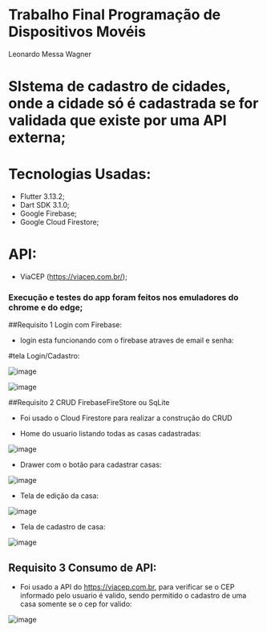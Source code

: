 # Trabalho Final Programação de Dispositivos Movéis

Leonardo Messa Wagner

# SIstema de cadastro de cidades, onde a cidade só é cadastrada se for validada que existe por uma API externa;

# Tecnologias Usadas:

  - Flutter 3.13.2;
  - Dart SDK 3.1.0;
  - Google Firebase;
  - Google Cloud Firestore;

# API:

 -  ViaCEP (https://viacep.com.br/);

### Execução e testes do app foram feitos nos emuladores do chrome e do edge;


   ##Requisito 1 Login com Firebase:

   - login esta funcionando com o firebase atraves de email e senha:

  #tela Login/Cadastro:

  ![image](https://github.com/LeonardoMessaWagner/flutter_trabalho/assets/62308324/700f4d82-8eda-4784-af44-c6268293d3a9)

  ![image](https://github.com/LeonardoMessaWagner/flutter_trabalho/assets/62308324/1bfac8ed-cd6a-4283-877f-bdf0df6d99a2)


  ##Requisito 2 CRUD FirebaseFireStore ou SqLite

   - Foi usado o Cloud Firestore para realizar a construção do CRUD

  - Home do usuario listando todas as casas cadastradas:

  ![image](https://github.com/LeonardoMessaWagner/flutter_trabalho/assets/62308324/673cfb6a-aea4-454b-b674-477b078fb58e)

  - Drawer com o botão para cadastrar casas:
  
  ![image](https://github.com/LeonardoMessaWagner/flutter_trabalho/assets/62308324/b10a922a-9e5d-40ca-8e99-55d153493a48)

  - Tela de edição da casa:

  ![image](https://github.com/LeonardoMessaWagner/flutter_trabalho/assets/62308324/21b8d403-b24e-4046-93c3-695a5a72fde9)

  - Tela de cadastro de casa:

  ![image](https://github.com/LeonardoMessaWagner/flutter_trabalho/assets/62308324/2ad81e75-2ac0-41c2-87eb-07e4a6d8ee78)

  ## Requisito 3 Consumo de API:

  - Foi usado a API do https://viacep.com.br, para verificar se o CEP informado pelo usuario é valido, sendo permitido o cadastro de uma casa somente se o cep for valido:

  ![image](https://github.com/LeonardoMessaWagner/flutter_trabalho/assets/62308324/0c50e001-b034-4e96-9081-351eca43f97b)

  


  




  




   





